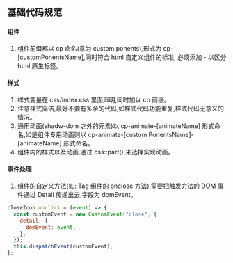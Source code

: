## 基础代码规范

#### 组件

1. 组件前缀都以 cp 命名(意为 custom ponents),形式为 cp-\[customPonentsName\],同时符合 html 自定义组件的标准, 必须添加 - 以区分 html 原生标签。

#### 样式

1. 样式变量在 css/index.css 里面声明,同时加以 cp 前缀。
2. 注意样式简洁,最好不要有多余的代码,如样式代码功能重复,样式代码无意义的情况。
3. 通用动画(shadw-dom 之外的元素)以 cp-animate-\[animateName\] 形式命名,如是组件专用动画则以 cp-animate-\[custom PonentsName\]-\[animateName\] 形式命名。
4. 组件内的样式以及动画,通过 css::part() 来选择实现动画。

#### 事件处理

1. 组件的自定义方法(如: Tag 组件的 onclose 方法),需要把触发方法的 DOM 事件通过 Detail 传递出去,字段为 domEvent。

```javascript
closeIcon.onclick = (event) => {
  const customEvent = new CustomEvent("close", {
    detail: {
      domEvent: event,
    },
  });
  this.dispatchEvent(customEvent);
};
```

